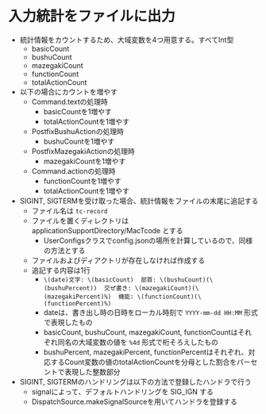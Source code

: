 # 入力統計をファイルに出力

- 統計情報をカウントするため、大域変数を4つ用意する。すべてInt型
    - basicCount
    - bushuCount
    - mazegakiCount
    - functionCount
    - totalActionCount
- 以下の場合にカウントを増やす
    - Command.textの処理時
        - basicCountを1増やす
        - totalActionCountを1増やす
    - PostfixBushuActionの処理時
        - bushuCountを1増やす
    - PostfixMazegakiActionの処理時
        - mazegakiCountを1増やす
    - Command.actionの処理時
        - functionCountを1増やす
        - totalActionCountを1増やす
- SIGINT, SIGTERMを受け取った場合、統計情報をファイルの末尾に追記する
    - ファイル名は `tc-record`
    - ファイルを置くディレクトリは applicationSupportDirectory/MacTcode とする
        - UserConfigsクラスでconfig.jsonの場所を計算しているので、同様の方法とする
    - ファイルおよびディアクトリが存在しなければ作成する
    - 追記する内容は1行
        - `\(date)文字: \(basicCount)  部首: \(bushuCount)(\(bushuPercent))  交ぜ書き: \(mazegakiCount)(\(mazegakiPercent)%)  機能: \(functionCount)(\(functionPercent)%)`
        - dateは、書き出し時の日時をローカル時刻で `YYYY-mm-dd HH:MM` 形式で表現したもの
        - basicCount, bushuCount, mazegakiCount, functionCountはそれぞれ同名の大域変数の値を `%4d` 形式で桁そろえしたもの
        - bushuPercent, mazegakiPercent, functionPercentはそれぞれ、対応するCount変数の値のtotalActionCountを分母とした割合をパーセントで表現した整数部分
- SIGINT, SIGTERMのハンドリングは以下の方法で登録したハンドラで行う
    - signalによって、デフォルトハンドリングを SIG_IGN する
    - DispatchSource.makeSignalSourceを用いてハンドラを登録する
